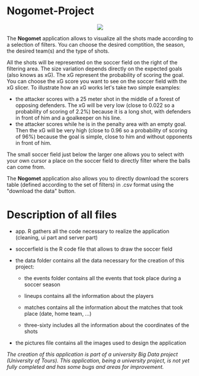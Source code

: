 # Nogomet-Project

<p align="center">
 <span class="hljs-tag"><img src=https://am4pap001files.storage.live.com/y4mvCAdG8JF8uoPY6SR_bb1mz69hwbnFojzSK8bfRFXB9UGUBkyo0wA5axdyiVxwU3-jA3-f32olw1mIYppwpWL9a11_oz5CFSdCwWfoxNL4QYf3vXuUjfUbGlH3ahFJ1cNLu6ajXPiIbdYN-wT0ZWqlY6YaIfgBiqFULhJdHduRM6ALjtdIZQor9F9B8peCFLc?width=847&height=793&cropmode=none />
</p>

The __Nogomet__ application allows to visualize all the shots made according to a selection of filters. You can choose the desired comptition, the season, the desired team(s) and the type of shots.

All the shots will be represented on the soccer field on the right of the filtering area. The size variation depends directly on the expected goals (also knows as xG). The xG represent the probability of scoring the goal. You can choose the xG score you want to see on the soccer field with the xG slicer. To illustrate how an xG works let's take two simple examples:
  - the attacker scores with a 25 meter shot in the middle of a forest of opposing defenders. The xG will be very low (close to 0.022 so a probability of scoring of 2.2%) because it is a long shot, with defenders in front of him and a goalkeeper on his line.
  - the attacker scores while he is in the penalty area with an empty goal. Then the xG will be very high (close to 0.96 so a probability of scoring of 96%) because the goal is simple, close to him and without opponents in front of him.

The small soccer field just below the larger one allows you to select with your own cursor a place on the soccer field to directly filter where the balls can come from. 

The __Nogomet__ application also allows you to directly download the scorers table (defined according to the set of filters) in .csv format using the "download the data" button.


# Description of all files


* app. R gathers all the code necessary to realize the application (cleaning, ui part and server part)

* soccerfield is the R code file that allows to draw the soccer field

* the data folder contains all the data necessary for the creation of this project: 

  * the events folder contains all the events that took place during a soccer season

  * lineups contains all the information about the players

  * matches contains all the information about the matches that took place (date, home team, ...)

  * three-sixty includes all the information about the coordinates of the shots

* the pictures file contains all the images used to design the application


*The creation of this application is part of a university Big Data project (University of Tours). This application, being a university project, is not yet fully completed and has some bugs and areas for improvement.*

